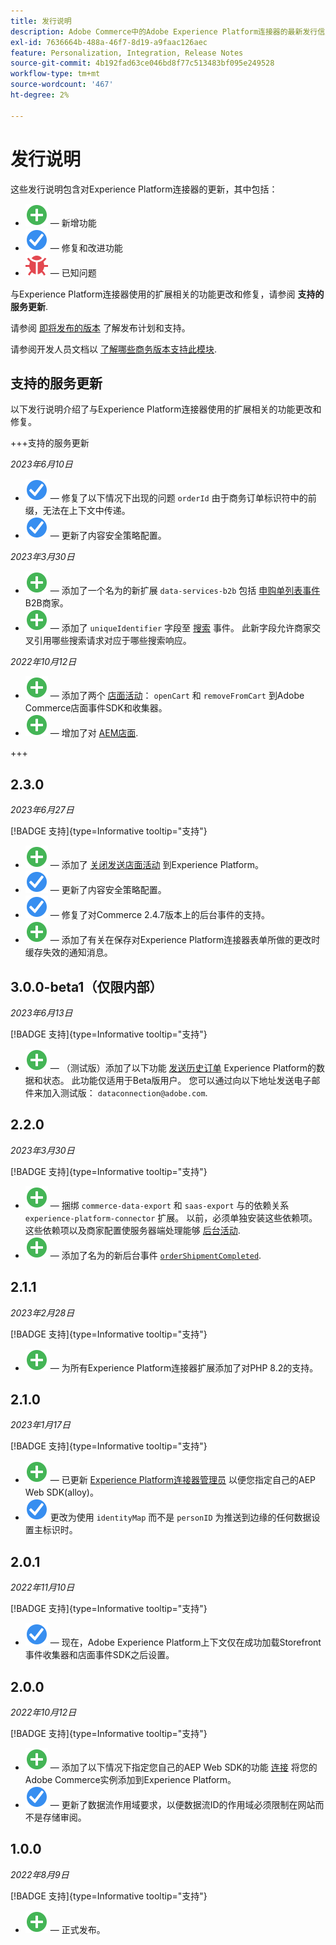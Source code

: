 ```yaml
---
title: 发行说明
description: Adobe Commerce中的Adobe Experience Platform连接器的最新发行信息。
exl-id: 7636664b-488a-46f7-8d19-a9faac126aec
feature: Personalization, Integration, Release Notes
source-git-commit: 4b192fad63ce046bd8f77c513483bf095e249528
workflow-type: tm+mt
source-wordcount: '467'
ht-degree: 2%

---
```


# 发行说明

这些发行说明包含对Experience Platform连接器的更新，其中包括：

* ![新建](../assets/new.svg)  — 新增功能
* ![修复](../assets/fix.svg)  — 修复和改进功能
* ![错误](../assets/bug.svg)  — 已知问题

与Experience Platform连接器使用的扩展相关的功能更改和修复，请参阅 **支持的服务更新**.

请参阅 [即将发布的版本](https://experienceleague.adobe.com/docs/commerce-operations/release/planning/schedule.html) 了解发布计划和支持。

请参阅开发人员文档以 [了解哪些商务版本支持此模块](https://experienceleague.adobe.com/docs/commerce-operations/release/product-availability.html).

## 支持的服务更新

以下发行说明介绍了与Experience Platform连接器使用的扩展相关的功能更改和修复。

+++支持的服务更新

_2023年6月10日_

* ![修复](../assets/fix.svg)  — 修复了以下情况下出现的问题 `orderId` 由于商务订单标识符中的前缀，无法在上下文中传递。
* ![修复](../assets/fix.svg)  — 更新了内容安全策略配置。

_2023年3月30日_

* ![新建](../assets/new.svg)  — 添加了一个名为的新扩展 `data-services-b2b` 包括 [申购单列表事件](events.md#b2b-events) B2B商家。
* ![新建](../assets/new.svg)  — 添加了 `uniqueIdentifier` 字段至 [搜索](events.md#search-events) 事件。 此新字段允许商家交叉引用哪些搜索请求对应于哪些搜索响应。

_2022年10月12日_

* ![新建](../assets/new.svg)  — 添加了两个 [店面活动](events.md)： `openCart` 和 `removeFromCart` 到Adobe Commerce店面事件SDK和收集器。
* ![新建](../assets/new.svg)  — 增加了对 [AEM店面](overview.md#aem-support).

+++

## 2.3.0

_2023年6月27日_

[!BADGE 支持]{type=Informative tooltip="支持"}

* ![新建](../assets/new.svg)  — 添加了 [关闭发送店面活动](connect-data.md#data-collection) 到Experience Platform。
* ![修复](../assets/fix.svg)  — 更新了内容安全策略配置。
* ![修复](../assets/fix.svg)  — 修复了对Commerce 2.4.7版本上的后台事件的支持。
* ![新建](../assets/new.svg)  — 添加了有关在保存对Experience Platform连接器表单所做的更改时缓存失效的通知消息。


## 3.0.0-beta1（仅限内部）

_2023年6月13日_

[!BADGE 支持]{type=Informative tooltip="支持"}

* ![新建](../assets/new.svg)  — （测试版）添加了以下功能 [发送历史订单](connect-data.md#beta-send-historical-order-data) Experience Platform的数据和状态。 此功能仅适用于Beta版用户。 您可以通过向以下地址发送电子邮件来加入测试版： `dataconnection@adobe.com`.

## 2.2.0

_2023年3月30日_

[!BADGE 支持]{type=Informative tooltip="支持"}

* ![新建](../assets/new.svg)  — 捆绑 `commerce-data-export` 和 `saas-export` 与的依赖关系 `experience-platform-connector` 扩展。 以前，必须单独安装这些依赖项。 这些依赖项以及商家配置使服务器端处理能够 [后台活动](events.md#back-office-events).
* ![新建](../assets/new.svg)  — 添加了名为的新后台事件 [`orderShipmentCompleted`](events.md#ordershipmentcompleted).

## 2.1.1

_2023年2月28日_

[!BADGE 支持]{type=Informative tooltip="支持"}

* ![新建](../assets/new.svg)  — 为所有Experience Platform连接器扩展添加了对PHP 8.2的支持。

## 2.1.0

_2023年1月17日_

[!BADGE 支持]{type=Informative tooltip="支持"}

* ![新建](../assets/new.svg)  — 已更新 [Experience Platform连接器管理员](connect-data.md) 以便您指定自己的AEP Web SDK(alloy)。
* ![修复](../assets/fix.svg) 更改为使用 `identityMap` 而不是 `personID` 为推送到边缘的任何数据设置主标识时。

## 2.0.1

_2022年11月10日_

[!BADGE 支持]{type=Informative tooltip="支持"}

* ![修复的问题](../assets/fix.svg)  — 现在，Adobe Experience Platform上下文仅在成功加载Storefront事件收集器和店面事件SDK之后设置。

## 2.0.0

_2022年10月12日_

[!BADGE 支持]{type=Informative tooltip="支持"}

* ![新建](../assets/new.svg)  — 添加了以下情况下指定您自己的AEP Web SDK的功能 [连接](connect-data.md) 将您的Adobe Commerce实例添加到Experience Platform。
* ![修复](../assets/fix.svg)  — 更新了数据流作用域要求，以便数据流ID的作用域必须限制在网站而不是存储审阅。

## 1.0.0

_2022年8月9日_

[!BADGE 支持]{type=Informative tooltip="支持"}

* ![新建](../assets/new.svg)  — 正式发布。
